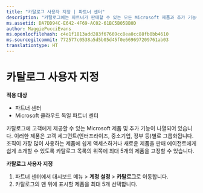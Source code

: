 ```yaml
---
title: "카탈로그 사용자 지정 | 파트너 센터"
description: "카탈로그에는 파트너가 판매할 수 있는 모든 Microsoft 제품과 추가 기능이 나열됩니다."
ms.assetid: DA7DD94C-E642-4F69-AC02-61BC5B05BB0D
author: MaggiePucciEvans
ms.openlocfilehash: c4e1f1813add283f67669cc8ea0cc88fb0bb4610
ms.sourcegitcommit: 772577c0538a5d5b05d45f0e669697209761ab03
translationtype: HT
---
```

# <a name="customize-the-catalog"></a>카탈로그 사용자 지정

**적용 대상**

-  파트너 센터
-  Microsoft 클라우드 독일 파트너 센터

카탈로그에 고객에게 제공할 수 있는 Microsoft 제품 및 추가 기능이 나열되어 있습니다. 이러한 제품은 고객 세그먼트(엔터프라이즈, 중소기업, 정부 등)별로 그룹화됩니다. 조직이 가장 많이 사용하는 제품에 쉽게 액세스하거나 새로운 제품을 판매 에이전트에게 쉽게 소개할 수 있도록 카탈로그 목록의 위쪽에 최대 5개의 제품을 고정할 수 있습니다.

**카탈로그 사용자 지정**

1.  파트너 센터에서 대시보드 메뉴 &gt; **계정 설정** &gt; **카탈로그**로 이동합니다.
2.  카탈로그의 맨 위에 표시할 제품을 최대 5개 선택합니다.

 

 



